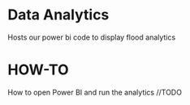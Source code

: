# Data Analytics
Hosts our power bi code to display flood analytics

# HOW-TO
How to open Power BI and run the analytics
//TODO
